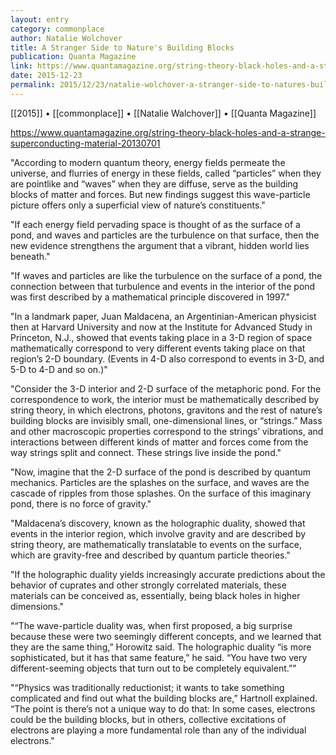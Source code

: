 ```yaml
---
layout: entry
category: commonplace
author: Natalie Wolchover
title: A Stranger Side to Nature's Building Blocks
publication: Quanta Magazine
link: https://www.quantamagazine.org/string-theory-black-holes-and-a-strange-superconducting-material-20130701
date: 2015-12-23
permalink: 2015/12/23/natalie-wolchover-a-stranger-side-to-natures-building-blocks
---
```


[[2015]] • [[commonplace]] • [[Natalie Walchover]] • [[Quanta Magazine]]

https://www.quantamagazine.org/string-theory-black-holes-and-a-strange-superconducting-material-20130701

"According to modern quantum theory, energy fields permeate the universe, and flurries of energy in these fields, called “particles” when they are pointlike and “waves” when they are diffuse, serve as the building blocks of matter and forces. But new findings suggest this wave-particle picture offers only a superficial view of nature’s constituents."

"If each energy field pervading space is thought of as the surface of a pond, and waves and particles are the turbulence on that surface, then the new evidence strengthens the argument that a vibrant, hidden world lies beneath."

"If waves and particles are like the turbulence on the surface of a pond, the connection between that turbulence and events in the interior of the pond was first described by a mathematical principle discovered in 1997."

"In a landmark paper, Juan Maldacena, an Argentinian-American physicist then at Harvard University and now at the Institute for Advanced Study in Princeton, N.J., showed that events taking place in a 3-D region of space mathematically correspond to very different events taking place on that region’s 2-D boundary. (Events in 4-D also correspond to events in 3-D, and 5-D to 4-D and so on.)"

"Consider the 3-D interior and 2-D surface of the metaphoric pond. For the correspondence to work, the interior must be mathematically described by string theory, in which electrons, photons, gravitons and the rest of nature’s building blocks are invisibly small, one-dimensional lines, or “strings.” Mass and other macroscopic properties correspond to the strings’ vibrations, and interactions between different kinds of matter and forces come from the way strings split and connect. These strings live inside the pond."

"Now, imagine that the 2-D surface of the pond is described by quantum mechanics. Particles are the splashes on the surface, and waves are the cascade of ripples from those splashes. On the surface of this imaginary pond, there is no force of gravity."

"Maldacena’s discovery, known as the holographic duality, showed that events in the interior region, which involve gravity and are described by string theory, are mathematically translatable to events on the surface, which are gravity-free and described by quantum particle theories."

"If the holographic duality yields increasingly accurate predictions about the behavior of cuprates and other strongly correlated materials, these materials can be conceived as, essentially, being black holes in higher dimensions."

"“The wave-particle duality was, when first proposed, a big surprise because these were two seemingly different concepts, and we learned that they are the same thing,” Horowitz said. The holographic duality “is more sophisticated, but it has that same feature,” he said. “You have two very different-seeming objects that turn out to be completely equivalent.”"

"“Physics was traditionally reductionist; it wants to take something complicated and find out what the building blocks are,” Hartnoll explained. “The point is there’s not a unique way to do that: In some cases, electrons could be the building blocks, but in others, collective excitations of electrons are playing a more fundamental role than any of the individual electrons."
